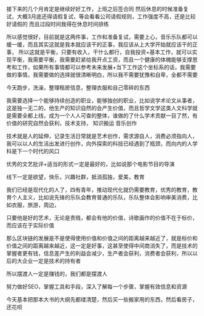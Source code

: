 接下来的几个月肯定是继续好好工作，上班之后签合同
然后休息的时候准备复试，大概3月底还得请假复试，等会看看公司请假规则，工作强度不高，还是比较好请假的
而且过段时间我得在休息时间排练

所以感觉很好，目前就是这两件事，工作和准备复试，需要上心，音乐乐队都可以缓一缓，而且其实这就是我本就应该干的正事，我应该从上大学开始就应该干的正事，
所以这就是平衡，只要有收入，干什么都行，自我投资+基本工作，就可以实现平衡，我需要平衡，我需要赶紧给我开点工资，而且一个健康的体魄能够支撑思考和工作，如果所有事情都可以参考未来发展+当下工作这个坐标系的话，我需要做的事情，我需要做的选择就很清晰明白，所以我不需要犹豫和自卑，全都不需要

今天跑步，洗澡，整理租房信息，整理衣服和自己零碎的东西

我需要选择一个能够持续创造的职业，能够独创的职业，比如说学术论文从事者，这是独一无二的，他生产的知识自然的会产生价值，而且哲学文学这类人文科学就是需要全都上线，成为一个人人可查的整体，谁做的了什么学术贡献一目了然，有价值的研究自然会获利，技术支持，
知识搬运
音乐创作

技术就是人的延伸，记录生活日常就是艺术创作，需求源自人，消费必须指向人，我可以以人的生活出发进行创作，向外探索的科技已经遇到了瓶颈，而向内的人学科是下一个时代的风口

优秀的文艺批评+适当的形式一定是最好的，比如说那个电影节目的导演

线下一定是欲望，快乐，兴趣社群，抵消孤独，爱美，教育

我们已经是现代化的人了，四有青年，推动现代化就仍需要教育，优秀的教育，教育个人主义，比如说先锋的乐队会教育普通的乐队，乐队整体会影响审美消费，比如衣服，旅游，周边，

只要他是好的艺术，无论是贵贱，都会有他的价值，诗歌画作的价值不在于标价，而应该在于实际价值

那么区块链的发展是不是使得使用价值和价值之间的距离越来越近了，就是标价和价值之间的距离越来越近，这一定是好事，这甚至使得中间商消失了，而是技术的掌握者更有钱，信息差产生的利益会减少，生产者会获利，消费者会获利，所以以后的大企业一定是技术的持有者

所以摆渡人一定是赚钱的，我们都是摆渡人

努力做好SEO，掌握工具和手段，深入了解每一个步骤，掌握有效信息和资源

今天基本把那本大书的大纲先都缕清楚，然后买一些搬家用的东西，然后看房子，还花呗